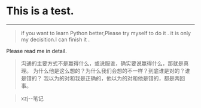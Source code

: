 # This is a test.
---
>if you want to learn Python better,Please try myself to do it .
>it is only my decisition.I can finish it .

Please read me in detail.

>沟通的主要方式不是赢得什么，或说服谁，确实要说赢得什么，那就是真理。
为什么他是这么想的？为什么我们会想的不一样？到底谁是对的？谁是错的？
我以为的对和我是正确的，他以为的对和他是错的，都是两回事。

>  xzj--笔记